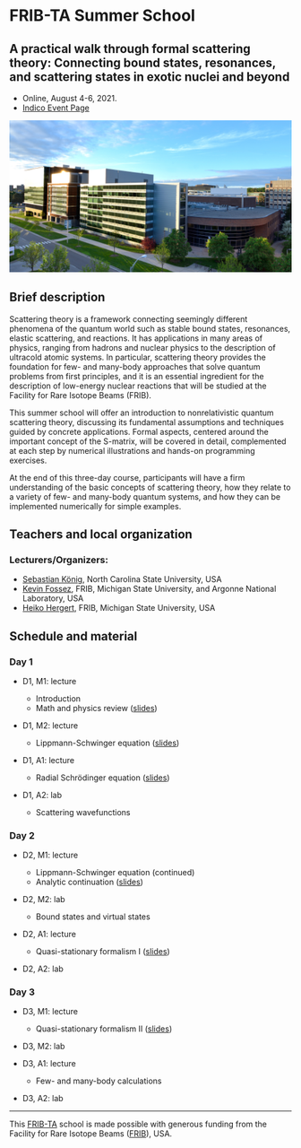 # FRIB-TA Summer School

## A practical walk through formal scattering theory: Connecting bound states, resonances, and scattering states in exotic nuclei and beyond

- Online, August 4-6, 2021.
- [Indico Event Page](https://indico.frib.msu.edu/event/43/)

![FRIB](images/FRIB_southeast_view_cropped.jpg)

## Brief description

Scattering theory is a framework connecting seemingly different phenomena of the quantum world such as stable bound states, resonances, elastic scattering, and reactions. It has applications in many areas of physics, ranging from hadrons and nuclear physics to the description of ultracold atomic systems. In particular, scattering theory provides the foundation for few- and many-body approaches that solve quantum problems from first principles, and it is an essential ingredient for the description of low-energy nuclear reactions that will be studied at the Facility for Rare Isotope Beams (FRIB).

This summer school will offer an introduction to nonrelativistic quantum scattering theory, discussing its fundamental assumptions and techniques guided by concrete applications. Formal aspects, centered around the important concept of the S-matrix, will be covered in detail, complemented at each step by numerical illustrations and hands-on programming exercises.

At the end of this three-day course, participants will have a firm understanding of the basic concepts of scattering theory, how they relate to a variety of few- and many-body quantum systems, and how they can be implemented numerically for simple examples.


## Teachers and local organization

### Lecturers/Organizers:
- [Sebastian K&ouml;nig](https://skoenig.wordpress.ncsu.edu/), North Carolina State University, USA
- [Kevin Fossez](https://www.phy.anl.gov/theory/staff/kfossez/kfossez.html), FRIB, Michigan State University, and Argonne National Laboratory, USA
- [Heiko Hergert](https://pa.msu.edu/profile/hergert/), FRIB, Michigan State University, USA

## Schedule and material

### Day 1

- D1, M1: lecture
  - Introduction
  - Math and physics review ([slides](slides/lecture_FRIBTA_scatt_th_reminder.pdf))

- D1, M2: lecture
  - Lippmann-Schwinger equation ([slides](slides/lseq.pdf))

- D1, A1: lecture
  - Radial Schrödinger equation ([slides](slides/radseq.pdf))

- D1, A2: lab
  - Scattering wavefunctions

### Day 2

- D2, M1: lecture
  - Lippmann-Schwinger equation (continued)
  - Analytic continuation ([slides](slides/contour.pdf))

- D2, M2: lab
  - Bound states and virtual states

- D2, A1: lecture
  - Quasi-stationary formalism I ([slides](slides/lecture_FRIBTA_scatt_th_QSF_I.pdf))

- D2, A2: lab

### Day 3

- D3, M1: lecture
  - Quasi-stationary formalism II ([slides](slides/lecture_FRIBTA_scatt_th_QSF_II.pdf))

- D3, M2: lab

- D3, A1: lecture
  - Few- and many-body calculations

- D3, A2: lab

---

This [FRIB-TA](https://fribtheoryalliance.org/) school is made possible with generous funding from the Facility for Rare Isotope Beams ([FRIB](https://frib.msu.edu/)), USA.
